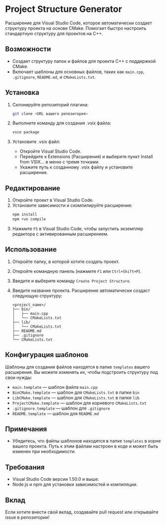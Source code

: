 # Project Structure Generator

Расширение для Visual Studio Code, которое автоматически создает структуру проекта на основе CMake. Помогает быстро настроить стандартную структуру для проектов на C++.

## Возможности

- Создает структуру папок и файлов для проекта C++ с поддержкой CMake.
- Включает шаблоны для основных файлов, таких как `main.cpp`, `.gitignore`, `README.md`, и `CMakeLists.txt`.

## Установка

1. Склонируйте репозиторий плагина:
   ```bash
   git clone <URL вашего репозитория>
   ```

2. Выполните команду для создания .vsix файла:
    ```bash
   vsce package
   ```

3. Установите .vsix файл:
    - Откройте Visual Studio Code.
    - Перейдите к Extensions (Расширения) и выберите пункт Install from VSIX... в меню с тремя точками.
    - Укажите путь к созданному .vsix файлу и установите расширение.

## Редактирование

1. Откройте проект в Visual Studio Code.
2. Установите зависимости и скомпилируйте расширение:
   ```bash
   npm install
   npm run compile
   ```
3. Нажмите `F5` в Visual Studio Code, чтобы запустить экземпляр редактора с активированным расширением.

## Использование

1. Откройте папку, в которой хотите создать проект.
2. Откройте командную панель (нажмите `F1` или `Ctrl+Shift+P`).
3. Введите и выберите команду `Create Project Structure`.
4. Введите название проекта. Расширение автоматически создаст следующую структуру:

   ```
   <project_name>/
   ├── bin/
   │   ├── main.cpp
   │   └── CMakeLists.txt
   ├── lib/
   │   └── CMakeLists.txt
   ├── README.md
   ├── .gitignore
   └── CMakeLists.txt
   ```

## Конфигурация шаблонов

Шаблоны для создания файлов находятся в папке `templates` вашего расширения. Вы можете изменять их, чтобы подстроить структуру под свои нужды:

- `main.template` — шаблон файла `main.cpp`
- `BinCMake.template` — шаблон для `CMakeLists.txt` в папке `bin`
- `LibCMake.template` — шаблон для `CMakeLists.txt` в папке `lib`
- `ProjectCMake.template` — шаблон для корневого `CMakeLists.txt`
- `.gitignore.template` — шаблон для `.gitignore`
- `README.template` — шаблон для `README.md`

## Примечания

- Убедитесь, что файлы шаблонов находятся в папке `templates` в корне вашего проекта. Путь к этим файлам настроен в коде и может быть изменен при необходимости.

## Требования

- Visual Studio Code версии 1.50.0 и выше.
- Node.js и npm для установки зависимостей и компиляции.

## Вклад

Если хотите внести свой вклад, создавайте pull request или открывайте issue в репозитории!
